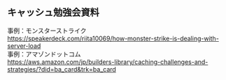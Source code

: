 ## キャッシュ勉強会資料

事例：モンスターストライク  
https://speakerdeck.com/riita10069/how-monster-strike-is-dealing-with-server-load  
事例：アマゾンドットコム  
https://aws.amazon.com/jp/builders-library/caching-challenges-and-strategies/?did=ba_card&trk=ba_card  

